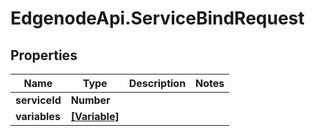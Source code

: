 # EdgenodeApi.ServiceBindRequest

## Properties

Name | Type | Description | Notes
------------ | ------------- | ------------- | -------------
**serviceId** | **Number** |  | 
**variables** | [**[Variable]**](Variable.md) |  | 



